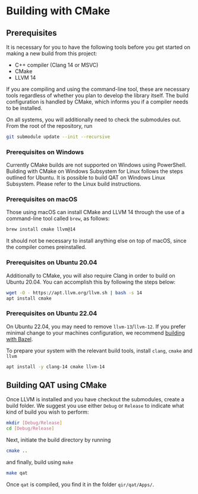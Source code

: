 # Building with CMake

## Prerequisites

It is necessary for you to have the following tools before you get started on
making a new build from this project:

- C++ compiler (Clang 14 or MSVC)
- CMake
- LLVM 14

If you are compiling and using the command-line tool, these are necessary tools
regardless of whether you plan to develop the library itself. The build
configuration is handled by CMake, which informs you if a compiler needs to be
installed.

On all systems, you will additionally need to check the submodules out. From the
root of the repository, run

```sh
git submodule update --init --recursive
```

### Prerequisites on Windows

Currently CMake builds are not supported on Windows using PowerShell. Building
with CMake on Windows Subsystem for Linux follows the steps outlined for Ubuntu.
It is possible to build QAT on Windows Linux Subsystem. Please refer to the
Linux build instructions.

### Prerequisites on macOS

Those using macOS can install CMake and LLVM 14 through the use of a
command-line tool called `brew`, as follows:

```sh
brew install cmake llvm@14
```

It should not be necessary to install anything else on top of macOS, since the
compiler comes preinstalled.

### Prerequisites on Ubuntu 20.04

Additionally to CMake, you will also require Clang in order to build on Ubuntu
20.04. You can accomplish this by following the steps below:

```sh
wget -O - https://apt.llvm.org/llvm.sh | bash -s 14
apt install cmake
```

### Prerequisites on Ubuntu 22.04

On Ubuntu 22.04, you may need to remove `llvm-13`/`llvm-12`.
If you prefer minimal change to your machines configuration, we recommend
[building with Bazel](./building-with-bazel.md).

To prepare your system with the relevant build tools, install `clang`, `cmake`
and `llvm`

```sh
apt install -y clang-14 cmake llvm-14
```

## Building QAT using CMake

Once LLVM is installed and you have checkout the submodules, create a build
folder. We suggest you use either `Debug` or `Release` to indicate what kind of
build you wish to perform:

```sh
mkdir [Debug/Release]
cd [Debug/Release]
```

Next, initiate the build directory by running

```sh
cmake ..
```

and finally, build using `make`

```sh
make qat
```

Once `qat` is compiled, you find it in the folder `qir/qat/Apps/`.
